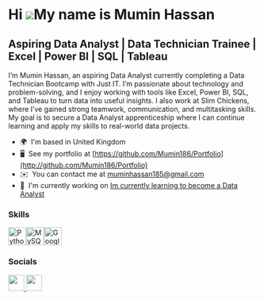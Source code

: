 Hi ![](https://user-images.githubusercontent.com/18350557/176309783-0785949b-9127-417c-8b55-ab5a4333674e.gif)My name is Mumin Hassan
====================================================================================================================================

Aspiring Data Analyst | Data Technician Trainee | Excel | Power BI | SQL | Tableau
----------------------------------------------------------------------------------

I’m Mumin Hassan, an aspiring Data Analyst currently completing a Data Technician Bootcamp with Just IT. I’m passionate about technology and problem-solving, and I enjoy working with tools like Excel, Power BI, SQL, and Tableau to turn data into useful insights. I also work at Slim Chickens, where I’ve gained strong teamwork, communication, and multitasking skills. My goal is to secure a Data Analyst apprenticeship where I can continue learning and apply my skills to real-world data projects.

* 🌍  I'm based in United Kingdom
* 🖥️  See my portfolio at [https://github.com/Mumin186/Portfolio](http://github.com/Mumin186/Portfolio)
* ✉️  You can contact me at [muminhassan185@gmail.com](mailto:muminhassan185@gmail.com)
* 🚀  I'm currently working on [Im currently learning to become a Data Analyst](http://www.justit.co.uk/candidates/training-programmes/data-technician-skills-bootcamps/)

### Skills


<p align="left">
<a href="https://www.python.org/" target="_blank" rel="noreferrer"><img src="https://raw.githubusercontent.com/danielcranney/readme-generator/main/public/icons/skills/python-colored.svg" width="36" height="36" alt="Python" /></a><a href="https://www.mysql.com/" target="_blank" rel="noreferrer"><img src="https://raw.githubusercontent.com/danielcranney/readme-generator/main/public/icons/skills/mysql-colored.svg" width="36" height="36" alt="MySQL" /></a><a href="https://cloud.google.com/" target="_blank" rel="noreferrer"><img src="https://raw.githubusercontent.com/danielcranney/readme-generator/main/public/icons/skills/googlecloud-colored.svg" width="36" height="36" alt="Google Cloud" /></a>
</p>


### Socials

<p align="left"> <a href="https://www.github.com/https://github.com/Mumin186/Portfolio" target="_blank" rel="noreferrer"> <picture> <source media="(prefers-color-scheme: dark)" srcset="https://raw.githubusercontent.com/danielcranney/readme-generator/main/public/icons/socials/github-dark.svg" /> <source media="(prefers-color-scheme: light)" srcset="https://raw.githubusercontent.com/danielcranney/readme-generator/main/public/icons/socials/github.svg" /> <img src="https://raw.githubusercontent.com/danielcranney/readme-generator/main/public/icons/socials/github.svg" width="32" height="32" /> </picture> </a> <a href="https://www.linkedin.com/in/https://www.linkedin.com/in/mumin-hassan-071b4a30b/" target="_blank" rel="noreferrer"> <picture> <source media="(prefers-color-scheme: dark)" srcset="https://raw.githubusercontent.com/danielcranney/readme-generator/main/public/icons/socials/linkedin-dark.svg" /> <source media="(prefers-color-scheme: light)" srcset="https://raw.githubusercontent.com/danielcranney/readme-generator/main/public/icons/socials/linkedin.svg" /> <img src="https://raw.githubusercontent.com/danielcranney/readme-generator/main/public/icons/socials/linkedin.svg" width="32" height="32" /> </picture> </a></p>